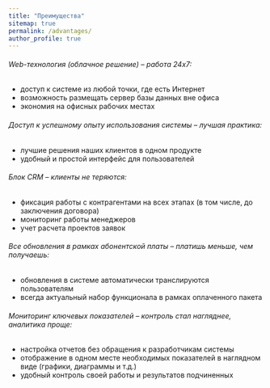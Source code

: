 ```yaml
---
title: "Преимущества"
sitemap: true
permalink: /advantages/
author_profile: true
---
```

###### Web-технология (облачное решение) – *работа 24х7*:

- доступ к системе из любой точки, где есть Интернет
- возможность размещать сервер базы данных вне офиса
- экономия на офисных рабочих местах

###### Доступ к успешному опыту использования системы – *лучшая практика*:

- лучшие решения наших клиентов в одном продукте
- удобный и простой интерфейс для пользователей

###### Блок CRM – *клиенты не теряются*:

- фиксация работы с контрагентами на всех этапах (в том числе, до заключения договора)
- мониторинг работы менеджеров
- учет расчета проектов заявок

###### Все обновления в рамках абонентской платы – *платишь меньше, чем получаешь*:

- обновления в системе автоматически транслируются пользователям
- всегда актуальный набор функционала в рамках оплаченного пакета

###### Мониторинг ключевых показателей – *контроль стал нагляднее, аналитика проще*:

- настройка отчетов без обращения к разработчикам системы
- отображение в одном месте необходимых показателей в наглядном виде (графики, диаграммы и т.д.)
- удобный контроль своей работы и результатов подчиненных

